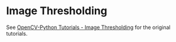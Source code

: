 # Image Thresholding

See [OpenCV-Python Tutorials - Image Thresholding](https://opencv-python-tutroals.readthedocs.org/en/latest/py_tutorials/py_imgproc/py_thresholding/py_thresholding.html#thresholding) for the original tutorials.
